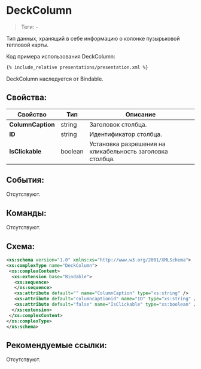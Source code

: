 # DeckColumn
> Теги: -

Тип данных, хранящий в себе информацию о колонке пузырьковой тепловой карты.

Код примера использования DeckColumn:

```xml
{% include_relative presentations/presentation.xml %}
```

DeckColumn наследуется от Bindable.


## Свойства:

| **Свойство**                  | **Тип**                     | **Описание**                             |
| ----------------------------- | --------------------------- | ---------------------------------------- |
| **ColumnCaption**             | string                      | Заголовок столбца.                       |
| **ID**                        | string                      | Идентификатор столбца.                   |
| **IsClickable**               | boolean                     | Установка разрешения на кликабельность заголовка столбца.|



## События:

Отсутствуют.


## Команды:

Отсутствуют.


## Схема:

```xml
<xs:schema version="1.0" xmlns:xs="http://www.w3.org/2001/XMLSchema">
<xs:complexType name="DeckColumn">
 <xs:complexContent>
  <xs:extension base="Bindable">
   <xs:sequence>
   </xs:sequence>
   <xs:attribute default="" name="ColumnCaption" type="xs:string" />
   <xs:attribute default="columncaptionid" name="ID" type="xs:string" />
   <xs:attribute default="false" name="IsClickable" type="xs:boolean" />
  </xs:extension>
 </xs:complexContent>
</xs:complexType>
</xs:schema>
```


## Рекомендуемые ссылки:

Отсутствуют.

